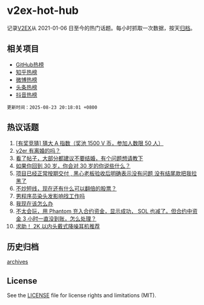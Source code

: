 # v2ex-hot-hub

 记录[V2EX](https://www.v2ex.com/)从 2021-01-06 日至今的热门话题。每小时抓取一次数据，按天[归档](archives)。
 
 ## 相关项目

- [GitHub热榜](https://github.com/lonnyzhang423/github-hot-hub)
- [知乎热榜](https://github.com/lonnyzhang423/zhihu-hot-hub)
- [微博热榜](https://github.com/lonnyzhang423/weibo-hot-hub)
- [头条热榜](https://github.com/lonnyzhang423/toutiao-hot-hub)
- [抖音热榜](https://github.com/lonnyzhang423/douyin-hot-hub)


 `更新时间：2025-08-23 20:18:01 +0800`

## 热议话题

1. [[有奖竞猜] 猜大 A 指数（奖池 1500 V 币，参加人数限 50 人）](https://www.v2ex.com/t/1154385)
1. [v2er 有离婚的吗？](https://www.v2ex.com/t/1154381)
1. [看了帖子，大部分都建议不要结婚，有个问题想请教下](https://www.v2ex.com/t/1154401)
1. [如果你回到 30 岁，你会对 30 岁的你说些什么？](https://www.v2ex.com/t/1154374)
1. [项目已经正常按期交付 , 黑心老板验收后明确表示没有问题 没有结尾款把我拉黑了](https://www.v2ex.com/t/1154383)
1. [不炒短线，现在还有什么可以翻倍的股票？](https://www.v2ex.com/t/1154354)
1. [男程序员染头发影响找工作吗](https://www.v2ex.com/t/1154414)
1. [我现在该怎么办](https://www.v2ex.com/t/1154377)
1. [不太会玩，用 Phantom 充入合约资金，显示成功， SOL 也减了。但合约中资金 3 小时一直没到账，怎么处理？](https://www.v2ex.com/t/1154367)
1. [求助！ 2K 以内头戴式降噪耳机推荐](https://www.v2ex.com/t/1154409)

## 历史归档

[archives](archives)

## License

See the [LICENSE](LICENSE) file for license rights and limitations (MIT).

